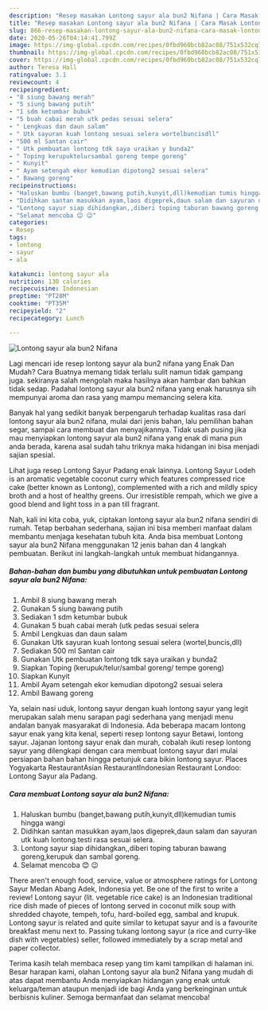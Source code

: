 ```yaml
---
description: "Resep masakan Lontong sayur ala bun2 Nifana | Cara Masak Lontong sayur ala bun2 Nifana Yang Menggugah Selera"
title: "Resep masakan Lontong sayur ala bun2 Nifana | Cara Masak Lontong sayur ala bun2 Nifana Yang Menggugah Selera"
slug: 866-resep-masakan-lontong-sayur-ala-bun2-nifana-cara-masak-lontong-sayur-ala-bun2-nifana-yang-menggugah-selera
date: 2020-05-26T04:14:41.799Z
image: https://img-global.cpcdn.com/recipes/0fbd960bcb82ac08/751x532cq70/lontong-sayur-ala-bun2-nifana-foto-resep-utama.jpg
thumbnail: https://img-global.cpcdn.com/recipes/0fbd960bcb82ac08/751x532cq70/lontong-sayur-ala-bun2-nifana-foto-resep-utama.jpg
cover: https://img-global.cpcdn.com/recipes/0fbd960bcb82ac08/751x532cq70/lontong-sayur-ala-bun2-nifana-foto-resep-utama.jpg
author: Teresa Hall
ratingvalue: 3.1
reviewcount: 4
recipeingredient:
- "8 siung bawang merah"
- "5 siung bawang putih"
- "1 sdm ketumbar bubuk"
- "5 buah cabai merah utk pedas sesuai selera"
- " Lengkuas dan daun salam"
- " Utk sayuran kuah lontong sesuai selera wortelbuncisdll"
- "500 ml Santan cair"
- " Utk pembuatan lontong tdk saya uraikan y bunda2"
- " Toping kerupuktelursambal goreng tempe goreng"
- " Kunyit"
- " Ayam setengah ekor kemudian dipotong2 sesuai selera"
- " Bawang goreng"
recipeinstructions:
- "Haluskan bumbu (banget,bawang putih,kunyit,dll)kemudian tumis hingga wangi"
- "Didihkan santan masukkan ayam,laos digeprek,daun salam dan sayuran utk kuah lontong.testi rasa sesuai selera."
- "Lontong sayur siap dihidangkan,,diberi toping taburan bawang goreng,kerupuk dan sambal goreng."
- "Selamat mencoba 😊 😉"
categories:
- Resep
tags:
- lontong
- sayur
- ala

katakunci: lontong sayur ala 
nutrition: 130 calories
recipecuisine: Indonesian
preptime: "PT28M"
cooktime: "PT35M"
recipeyield: "2"
recipecategory: Lunch

---
```



![Lontong sayur ala bun2 Nifana](https://img-global.cpcdn.com/recipes/0fbd960bcb82ac08/751x532cq70/lontong-sayur-ala-bun2-nifana-foto-resep-utama.jpg)

Lagi mencari ide resep lontong sayur ala bun2 nifana yang Enak Dan Mudah? Cara Buatnya memang tidak terlalu sulit namun tidak gampang juga. sekiranya salah mengolah maka hasilnya akan hambar dan bahkan tidak sedap. Padahal lontong sayur ala bun2 nifana yang enak harusnya sih mempunyai aroma dan rasa yang mampu memancing selera kita.

Banyak hal yang sedikit banyak berpengaruh terhadap kualitas rasa dari lontong sayur ala bun2 nifana, mulai dari jenis bahan, lalu pemilihan bahan segar, sampai cara membuat dan menyajikannya. Tidak usah pusing jika mau menyiapkan lontong sayur ala bun2 nifana yang enak di mana pun anda berada, karena asal sudah tahu triknya maka hidangan ini bisa menjadi sajian spesial.

Lihat juga resep Lontong Sayur Padang enak lainnya. Lontong Sayur Lodeh is an aromatic vegetable coconut curry which features compressed rice cake (better known as Lontong), complemented with a rich and mildly spicy broth and a host of healthy greens. Our irresistible rempah, which we give a good blend and light toss in a pan till fragrant.


Nah, kali ini kita coba, yuk, ciptakan lontong sayur ala bun2 nifana sendiri di rumah. Tetap berbahan sederhana, sajian ini bisa memberi manfaat dalam membantu menjaga kesehatan tubuh kita. Anda bisa membuat Lontong sayur ala bun2 Nifana menggunakan 12 jenis bahan dan 4 langkah pembuatan. Berikut ini langkah-langkah untuk membuat hidangannya.

<!--inarticleads1-->

##### Bahan-bahan dan bumbu yang dibutuhkan untuk pembuatan Lontong sayur ala bun2 Nifana:

1. Ambil 8 siung bawang merah
1. Gunakan 5 siung bawang putih
1. Sediakan 1 sdm ketumbar bubuk
1. Gunakan 5 buah cabai merah (utk pedas sesuai selera
1. Ambil  Lengkuas dan daun salam
1. Gunakan  Utk sayuran kuah lontong sesuai selera (wortel,buncis,dll)
1. Sediakan 500 ml Santan cair
1. Gunakan  Utk pembuatan lontong tdk saya uraikan y bunda2
1. Siapkan  Toping (kerupuk/telur/sambal goreng/ tempe goreng)
1. Siapkan  Kunyit
1. Ambil  Ayam setengah ekor kemudian dipotong2 sesuai selera
1. Ambil  Bawang goreng


Ya, selain nasi uduk, lontong sayur dengan kuah lontong sayur yang legit merupakan salah menu sarapan pagi sederhana yang menjadi menu andalan banyak masyarakat di Indonesia. Ada beberapa macam lontong sayur enak yang kita kenal, seperti resep lontong sayur Betawi, lontong sayur. Jajanan lontong sayur enak dan murah, cobalah ikuti resep lontong sayur yang dilengkapi dengan cara membuat lontong sayur dari mulai persiapan bahan bahan hingga petunjuk cara bikin lontong sayur. Places Yogyakarta RestaurantAsian RestaurantIndonesian Restaurant Londoo: Lontong Sayur ala Padang. 

<!--inarticleads2-->

##### Cara membuat Lontong sayur ala bun2 Nifana:

1. Haluskan bumbu (banget,bawang putih,kunyit,dll)kemudian tumis hingga wangi
1. Didihkan santan masukkan ayam,laos digeprek,daun salam dan sayuran utk kuah lontong.testi rasa sesuai selera.
1. Lontong sayur siap dihidangkan,,diberi toping taburan bawang goreng,kerupuk dan sambal goreng.
1. Selamat mencoba 😊 😉


There aren&#39;t enough food, service, value or atmosphere ratings for Lontong Sayur Medan Abang Adek, Indonesia yet. Be one of the first to write a review! Lontong sayur (lit. vegetable rice cake) is an Indonesian traditional rice dish made of pieces of lontong served in coconut milk soup with shredded chayote, tempeh, tofu, hard-boiled egg, sambal and krupuk. Lontong sayur is related and quite similar to ketupat sayur and is a favourite breakfast menu next to. Passing tukang lontong sayur (a rice and curry-like dish with vegetables) seller, followed immediately by a scrap metal and paper collector. 

Terima kasih telah membaca resep yang tim kami tampilkan di halaman ini. Besar harapan kami, olahan Lontong sayur ala bun2 Nifana yang mudah di atas dapat membantu Anda menyiapkan hidangan yang enak untuk keluarga/teman ataupun menjadi ide bagi Anda yang berkeinginan untuk berbisnis kuliner. Semoga bermanfaat dan selamat mencoba!
